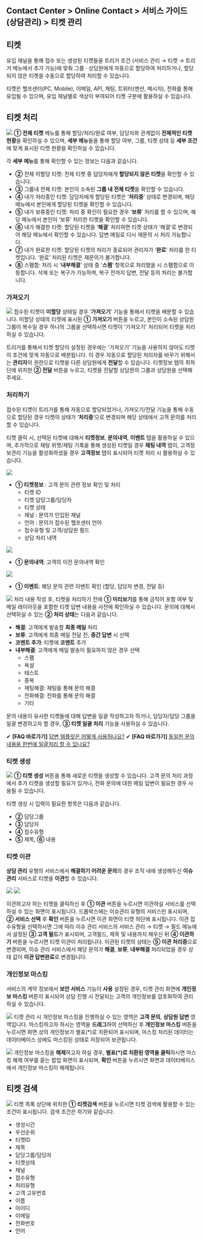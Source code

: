 ## Contact Center > Online Contact > 서비스 가이드 (상담관리) > 티켓 관리

## 티켓
유입 채널을 통해 접수 또는 생성된 티켓들을 트리거 조건 (서비스 관리 → 티켓 → 트리거 메뉴에서 추가 가능)에 맞춰 그룹 · 상담원에게 자동으로 할당하여 처리하거나, 할당되지 않은 티켓을 수동으로 할당하여 처리할 수 있습니다.

티켓은 헬프센터(PC, Mobile), 이메일, API, 채팅, 트위터(멘션, 메시지), 전화를 통해 유입될 수 있으며, 유입 채널별로 색상이 부여되어 티켓 구분에 활용하실 수 있습니다.

## 티켓 처리
![](http://static.toastoven.net/prod_contact_center/4.1.1-(1).png)
**① 전체 티켓** 메뉴를 통해 할당/처리/완료 여부, 담당자와 관계없이 **전체적인 티켓 현황**을 확인하실 수 있으며, **세부 메뉴**들을 통해 할당 여부, 그룹, 티켓 상태 등 **세부 조건**에 맞게 표시된 티켓 현황을 확인하실 수 있습니다. 

각 **세부 메뉴**를 통해 확인할 수 있는 정보는 다음과 같습니다.

-	**②** 전체 미할당 티켓: 전체 티켓 중 담당자에게 **할당되지 않은 티켓**을 확인할 수 있습니다.
-	**③** 그룹내 전체 티켓: 본인이 소속된 **그룹 내 전체 티켓**을 확인할 수 있습니다.
-	**④** 내가 처리중인 티켓: 담당자에게 할당된 티켓은 ‘**처리중**’ 상태로 변경되며, 해당 메뉴에서 본인에게 할당된 티켓을 확인할 수 있습니다.
-	**⑤** 내가 보류중인 티켓: 처리 중 확인이 필요한 경우 ‘**보류**’ 처리를 할 수 있으며, 해당 메뉴에서 본인이 ‘보류’ 처리한 티켓을 확인할 수 있습니다. 
-	**⑥** 내가 해결한 티켓: 할당된 티켓을 ‘**해결**’ 처리하면 티켓 상태가 ‘해결’로 변경되어 해당 메뉴에서 확인할 수 있습니다. 답변 메일로 다시 재문의 시 처리 가능합니다.
-	**⑦** 내가 완료한 티켓: 할당된 티켓의 처리가 종료되어 관리자가 ‘**완료**’ 처리를 한 티켓입니다. ‘완료’ 처리된 티켓은 재문의가 불가합니다.
-	**⑧** 스팸함: 처리 시 ‘**내부해결**’ 상태 중 ‘**스팸**’ 항목으로 처리했을 시 스팸함으로 이동합니다. 삭제 또는 복구가 가능하며, 복구 전까지 답변, 전달 등의 처리는 불가합니다.

### 가져오기
![](http://static.toastoven.net/prod_contact_center/4.1.2-(1).png)
접수된 티켓이 **미할당** 상태일 경우 ‘**가져오기**’ 기능을 통해서 티켓을 배분할 수 있습니다. 미할당 상태의 티켓에 표시된 **① 가져오기** 버튼을 누르고, 본인이 소속된 상담원 그룹이 복수일 경우 하나의 그룹을 선택하시면 티켓이 '가져오기' 처리되어 티켓을 처리하실 수 있습니다.

트리거를 통해서 티켓 할당이 설정된 경우에는 ‘가져오기’ 기능을 사용하지 않아도 티켓이 조건에 맞게 자동으로 배분됩니다. 이 경우 자동으로 할당된 처리자를 바꾸기 위해서는 **관리자**의 권한으로 티켓을 다른 상담원에게 **전달**할 수 있습니다. 티켓정보 탭의 최하단에 위치한 **② 전달** 버튼을 누르고, 티켓을 전달할 상담원의 그룹과 상담원을 선택해주세요.


### 처리하기
접수된 티켓이 트리거를 통해 자동으로 할당되었거나, 가져오기/전달 기능을 통해 수동으로 할당된 경우 티켓의 상태가 ‘**처리중**’으로 변경되며 해당 상태에서 고객 문의를 처리할 수 있습니다. 

티켓 클릭 시, 선택된 티켓에 대해서 **티켓정보**, **문의내역**, **이벤트** 탭을 활용하실 수 있으며, 추가적으로 채팅 위젯/채팅 기록을 통해 생성된 티켓일 경우 **채팅 내역** 탭이, 고객정보관리 기능을 활성화하셨을 경우 **고객정보** 탭이 표시되어 티켓 처리 시 활용하실 수 있습니다.

![](http://static.toastoven.net/prod_contact_center/4.1.2-(2)_3.png)

-	**① 티켓정보** : 고객 문의 관련 정보 확인 및 처리 
      - 티켓 ID
      - 티켓 담당그룹/담당자
      - 티켓 상태
      - 채널 : 문의가 인입된 채널
      - 언어 : 문의가 접수된 헬프센터 언어
      - 접수유형 및 고객/상담원 필드 
      - 상담 처리 내역

![](http://static.toastoven.net/prod_contact_center/4.1.2-(3)_1.png)

-	**① 문의내역**: 고객의 이전 문의내역 확인

![](http://static.toastoven.net/prod_contact_center/4.1.2-(4)_1.png)

-	**① 이벤트**: 해당 문의 관련 이벤트 확인 (할당, 담당자 변경, 전달 등)

![](http://static.toastoven.net/prod_contact_center/4.1.2-(5)_1.png)
처리 내용 작성 후, 티켓을 처리하기 전에 **① 미리보기**를 통해 금칙어 포함 여부 및 메일 레이아웃을 포함한 티켓 답변 내용을 사전에 확인하실 수 있습니다.
문의에 대해서 선택하실 수 있는 **② 처리 상태**는 다음과 같습니다.

- **해결**: 고객에게 발송할 **최종 메일** 처리
- **보류**: 고객에게 최종 메일 전달 전, **중간 답변** 시 선택
- **코멘트 추가**: 티켓에 **코멘트** 추가
- **내부해결**: 고객에게 메일 발송이 필요하지 않은 경우 선택
    - 스팸
    - 욕설
    - 테스트
    - 중복
    - 채팅해결: 채팅을 통해 문의 해결
    - 전화해결: 전화를 통해 문의 해결
    - 기타
  
문의 내용이 유사한 티켓들에 대해 답변을 일괄 작성하고자 하거나, 담당자/담당 그룹을 일괄 변경하고자 할 경우, **③ 티켓 일괄 처리** 기능을 사용하실 수 있습니다.

✔ **\[FAQ 바로가기]** [답변 템플릿은 어떻게 사용하나요?](https://nhn-contact.oc.toast.com/oc/hc/article/39/)
✔ **\[FAQ 바로가기]** [동일한 문의 내용을 한번에 일괄처리 할 수 있나요?](https://nhn-contact.oc.toast.com/oc/hc/article/38/)

### 티켓 생성
![](http://static.toastoven.net/prod_contact_center/4.1.2-(6)_1.png)
**① 티켓 생성** 버튼을 통해 새로운 티켓을 생성할 수 있습니다. 고객 문의 처리 과정에서 추가 티켓을 생성할 필요가 있거나, 전화 문의에 대한 메일 답변이 필요한 경우 사용될 수 있습니다.

티켓 생성 시 입력이 필요한 항목은 다음과 같습니다.

-	**②** 담당그룹
-	**③** 담당자
-	**④** 접수유형
-	**⑤** 제목, **⑥** 내용

### 티켓 이관
**상담 관리** 유형의 서비스에서 **해결하기 어려운 문의**의 경우 조직 내에 생성해두신 **이슈 관리** 서비스로 티켓을 **이관**할 수 있습니다. 

![](http://static.toastoven.net/prod_contact_center/4.1.2-(7).png)
![](http://static.toastoven.net/prod_contact_center/4.1.2-(8).png)

이관하고자 하는 티켓을 클릭하신 후 **① 이관** 버튼을 누르시면 이관하실 서비스를 선택하실 수 있는 화면이 표시됩니다. 
드롭박스에는 이슈관리 유형의 서비스만 표시되며, **② 서비스 선택** 후 **확인** 버튼을 누르시면 이관 화면이 티켓 하단에 표시됩니다. 
이관 접수유형을 선택하시면 그에 따라 이슈 관리 서비스의 서비스 관리 → 티켓 → 필드 메뉴에서 설정된 **③ 고객 필드**가 표시되며, 고객필드, 제목 및 내용까지 채우신 뒤 **④ 이관하기** 버튼을 누르시면 티켓 이관이 처리됩니다. 
이관된 티켓의 상태는 **⑤ 이관 처리중**으로 변경되며, 이슈 관리 서비스에서 해당 문의가 **해결**, **보류**, **내부해결** 처리되었을 경우 상태 값이 **이관 답변완료**로 변경됩니다.

### 개인정보 마스킹
서비스의 계약 정보에서 **보안 서비스** 기능이 **사용** 설정된 경우, 티켓 관리 화면에 **개인정보 마스킹** 버튼이 표시되어 상담 진행 시 전달되는 고객의 개인정보를 암호화하여 관리하실 수 있습니다.  

![](http://static.toastoven.net/prod_contact_center/masking_1.gif)
티켓 관리 시 개인정보 마스킹을 진행하실 수 있는 영역은 **고객 문의**, **상담원 답변** 영역입니다. 마스킹하고자 하시는 영역을 **드래그**하여 선택하신 후 **개인정보 마스킹** 버튼을 누르시면 화면 상의 개인정보가 별표(\*)로 치환되어 표시되며, 마스킹 처리된 데이터는 데이터베이스 상에도 마스킹된 상태로 저장되어 보관됩니다.

![](http://static.toastoven.net/prod_contact_center/masking_2.gif)
개인정보 마스킹을 **해제**하고자 하실 경우, **별표(\*)로 치환된 영역을 클릭**하시면 마스킹 해제 여부를 묻는 팝업 화면이 표시되며, **확인** 버튼을 누르시면 화면과 데이터베이스에서 개인정보 마스킹이 해제됩니다. 

## 티켓 검색
![](http://static.toastoven.net/prod_contact_center/4.1.3-(1)_3.png)
티켓 목록 상단에 위치한 **① 티켓검색** 버튼을 누르시면 티켓 검색에 활용할 수 있는 조건이 표시됩니다. 검색 조건은 하기와 같습니다.

- 생성시간
- 우선순위
- 티켓ID
- 제목
- 담당그룹/담당자
- 티켓상태
- 채널
- 접수유형
- 처리유형
- 고객 고유번호
- 이름
- 아이디
- 이메일
- 전화번호
- 언어
